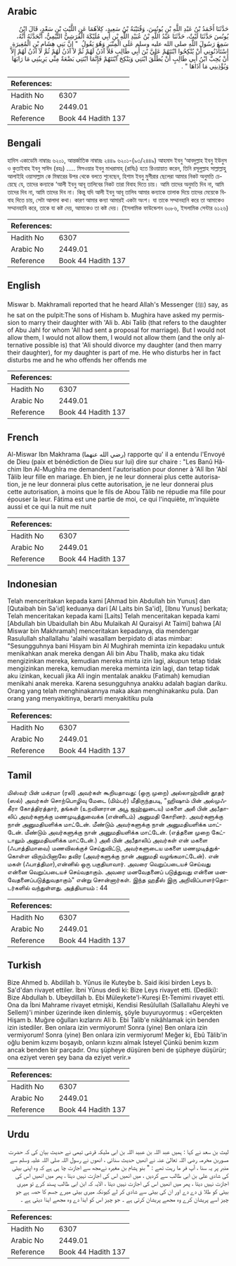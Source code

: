 ## Arabic


<div dir="rtl" lang="ar" style={{fontSize:'larger',backgroundColor:'#f8f9fa',padding:20}}>
حَدَّثَنَا أَحْمَدُ بْنُ عَبْدِ اللَّهِ بْنِ يُونُسَ، وَقُتَيْبَةُ بْنُ سَعِيدٍ، كِلاَهُمَا عَنِ اللَّيْثِ بْنِ سَعْدٍ، قَالَ ابْنُ يُونُسَ حَدَّثَنَا لَيْثٌ، حَدَّثَنَا عَبْدُ اللَّهِ بْنُ عُبَيْدِ اللَّهِ بْنِ أَبِي مُلَيْكَةَ الْقُرَشِيُّ التَّيْمِيُّ، أَنَّحَدَّثَهُ أَنَّهُ، سَمِعَ رَسُولَ اللَّهِ صلى الله عليه وسلم عَلَى الْمِنْبَرِ وَهُوَ يَقُولُ ‏ "‏ إِنَّ بَنِي هِشَامِ بْنِ الْمُغِيرَةِ اسْتَأْذَنُونِي أَنْ يُنْكِحُوا ابْنَتَهُمْ عَلِيَّ بْنَ أَبِي طَالِبٍ فَلاَ آذَنُ لَهُمْ ثُمَّ لاَ آذَنُ لَهُمْ ثُمَّ لاَ آذَنُ لَهُمْ إِلاَّ أَنْ يُحِبَّ ابْنُ أَبِي طَالِبٍ أَنْ يُطَلِّقَ ابْنَتِي وَيَنْكِحَ ابْنَتَهُمْ فَإِنَّمَا ابْنَتِي بَضْعَةٌ مِنِّي يَرِيبُنِي مَا رَابَهَا وَيُؤْذِينِي مَا آذَاهَا ‏"‏ ‏.‏
</div>
<div style={{backgroundColor:'#f8f9fa',padding:20, marginBottom: 10}}><table> <thead> <tr> <th>References:</th> <th></th> </tr> </thead> <tbody><tr><td>Hadith No</td><td>6307</td></tr><tr><td>Arabic No</td><td>2449.01</td></tr><tr><td>Reference</td><td>Book 44 Hadith 137</td></tr></tbody></table></div>

## Bengali


<div dir="ltr" lang="bn" style={{fontSize:'larger',backgroundColor:'#f8f9fa',padding:20}}>
হাদিস একাডেমি নাম্বারঃ ৬২০১, আন্তর্জাতিক নাম্বারঃ ২৪৪৯ ৬২০১-(৯৩/২৪৪৯) আহমাদ ইবনু ‘আবদুল্লাহ ইবনু ইউনুস ও কুতাইবাহ ইবনু সাঈদ (রহঃ) ..... মিসওয়ার ইবনু মাখরামাহ্ (রাযিঃ) হতে রিওয়ায়াত করেন, তিনি রসূলুল্লাহ সাল্লাল্লাহু আলাইহি ওয়াসাল্লাম কে মিম্বারের উপর থেকে বলতে শুনেছেন, হিশাম ইবনু মুগীরার ছেলেরা আমার নিকট অনুমতি চেয়েছে যে, তাদের কন্যাকে ‘আলী ইবনু আবূ তালিবের নিকট তারা বিবাহ দিতে চায়। আমি তাদের অনুমতি দিব না, আমি তাদের দিব না, আমি তাদের দিব না। কিন্তু যদি আলী ইবনু আবূ তালিব আমার কন্যাকে তালাক দিয়ে তাদের মেয়েকে বিবাহ দিতে চায়, সেটা আলাদা কথা। কারণ আমার কন্যা আমারই একটা অংশ। যা তাকে সম্মানহানি করে তা আমাকেও সম্মানহানি করে, তাকে যা কষ্ট দেয়, আমাকেও তা কষ্ট দেয়। (ইসলামিক ফাউন্ডেশন ৬০৮৬, ইসলামিক সেন্টার ৬১২৬)
</div>
<div style={{backgroundColor:'#f8f9fa',padding:20, marginBottom: 10}}><table> <thead> <tr> <th>References:</th> <th></th> </tr> </thead> <tbody><tr><td>Hadith No</td><td>6307</td></tr><tr><td>Arabic No</td><td>2449.01</td></tr><tr><td>Reference</td><td>Book 44 Hadith 137</td></tr></tbody></table></div>

## English


<div dir="ltr" lang="en" style={{fontSize:'larger',backgroundColor:'#f8f9fa',padding:20}}>
Miswar b. Makhramali reported that he heard Allah's Messenger (ﷺ) say, as he sat on the pulpit:The sons of Hisham b. Mughira have asked my permission to marry their daughter with 'Ali b. Abi Talib (that refers to the daughter of Abu Jahl for whom 'All had sent a proposal for marriage). But I would not allow them, I would not allow them, I would not allow them (and the only alternative possible is) that 'Ali should divorce my daughter (and then marry their daughter), for my daughter is part of me. He who disturbs her in fact disturbs me and he who offends her offends me
</div>
<div style={{backgroundColor:'#f8f9fa',padding:20, marginBottom: 10}}><table> <thead> <tr> <th>References:</th> <th></th> </tr> </thead> <tbody><tr><td>Hadith No</td><td>6307</td></tr><tr><td>Arabic No</td><td>2449.01</td></tr><tr><td>Reference</td><td>Book 44 Hadith 137</td></tr></tbody></table></div>

## French


<div dir="ltr" lang="fr" style={{fontSize:'larger',backgroundColor:'#f8f9fa',padding:20}}>
Al-Miswar Ibn Makhrama (رضي الله عنهما) rapporte qu' il a entendu l'Envoyé de Dieu (paix et bénédiction de Dieu sur lui) dire sur chaire : "Les Banû Hâchim Ibn Al-Mughîra me demandent l'autorisation pour donner à 'Alî Ibn 'Abî Tâlib leur fille en mariage. Eh bien, je ne leur donnerai plus cette autorisation, je ne leur donnerai plus cette autorisation, je ne leur donnerai plus cette autorisation, à moins que le fils de Abou Tâlib ne répudie ma fille pour épouser la leur. Fâtima est une partie de moi, ce qui l'inquiète, m'inquiète aussi et ce qui la nuit me nuit
</div>
<div style={{backgroundColor:'#f8f9fa',padding:20, marginBottom: 10}}><table> <thead> <tr> <th>References:</th> <th></th> </tr> </thead> <tbody><tr><td>Hadith No</td><td>6307</td></tr><tr><td>Arabic No</td><td>2449.01</td></tr><tr><td>Reference</td><td>Book 44 Hadith 137</td></tr></tbody></table></div>

## Indonesian


<div dir="ltr" lang="id" style={{fontSize:'larger',backgroundColor:'#f8f9fa',padding:20}}>
Telah menceritakan kepada kami [Ahmad bin Abdullah bin Yunus] dan [Qutaibah bin Sa'id] keduanya dari [Al Laits bin Sa'id], [Ibnu Yunus] berkata; Telah menceritakan kepada kami [Laits] Telah menceritakan kepada kami [Abdullah bin Ubaidullah bin Abu Mulaikah Al Quraisyi At Taimi] bahwa [Al Miswar bin Makhramah] menceritakan kepadanya, dia mendengar Rasulullah shallallahu 'alaihi wasallam berpidato di atas mimbar: "Sesungguhnya bani Hisyam bin Al Mughirah meminta izin kepadaku untuk menikahkan anak mereka dengan Ali bin Abu Thalib, maka aku tidak mengizinkan mereka, kemudian mereka minta izin lagi, akupun tetap tidak mengizinkan mereka, kemudian mereka meminta izin lagi, dan tetap tidak aku izinkan, kecuali jika Ali ingin mentalak anakku (Fatimah) kemudian menikahi anak mereka. Karena sesungguhnya anakku adalah bagian dariku. Orang yang telah menghinakannya maka akan menghinakanku pula. Dan orang yang menyakitinya, berarti menyakitiku pula
</div>
<div style={{backgroundColor:'#f8f9fa',padding:20, marginBottom: 10}}><table> <thead> <tr> <th>References:</th> <th></th> </tr> </thead> <tbody><tr><td>Hadith No</td><td>6307</td></tr><tr><td>Arabic No</td><td>2449.01</td></tr><tr><td>Reference</td><td>Book 44 Hadith 137</td></tr></tbody></table></div>

## Tamil


<div dir="ltr" lang="ta" style={{fontSize:'larger',backgroundColor:'#f8f9fa',padding:20}}>
மிஸ்வர் பின் மக்ரமா (ரலி) அவர்கள் கூறியதாவது: (ஒரு முறை) அல்லாஹ்வின் தூதர் (ஸல்) அவர்கள் சொற்பொழிவு மேடை (மிம்பர்) மீதிருந்தபடி, "ஹிஷாம் பின் அல்முஃகீரா கோத்திரத்தார், தங்கள் (உறவினரான அபூ ஜஹ்லுடைய) மகளை அலீ பின் அபீதாலிப் அவர்களுக்கு மணமுடித்துவைக்க (என்னிடம்) அனுமதி கோரினர். அவர்களுக்கு நான் அனுமதியளிக்க மாட்டேன். மீண்டும் அவர்களுக்கு நான் அனுமதியளிக்க மாட்டேன். மீண்டும் அவர்களுக்கு நான் அனுமதியளிக்க மாட்டேன். (எத்தனை முறை கேட்டாலும் அனுமதியளிக்க மாட்டேன்.) அலீ பின் அபீதாலிப் அவர்கள் என் மகளை (ஃபாத்திமாவை) மணவிலக்குச் செய்துவிட்டு, அவர்களுடைய மகளை மணமுடித்துக்கொள்ள விரும்பினாலே தவிர (அவர்களுக்கு நான் அனுமதி வழங்கமாட்டேன்). என் மகள் (ஃபாத்திமா),என்னில் ஒரு பகுதியாவார். அவரை வெறுப்படையச் செய்வது என்னை வெறுப்படையச் செய்வதாகும். அவரை மனவேதனைப் படுத்துவது என்னை மனவேதனைப்படுத்துவதாகும்" என்று சொன்னார்கள். இந்த ஹதீஸ் இரு அறிவிப்பாளர்தொடர்களில் வந்துள்ளது. அத்தியாயம் : 44
</div>
<div style={{backgroundColor:'#f8f9fa',padding:20, marginBottom: 10}}><table> <thead> <tr> <th>References:</th> <th></th> </tr> </thead> <tbody><tr><td>Hadith No</td><td>6307</td></tr><tr><td>Arabic No</td><td>2449.01</td></tr><tr><td>Reference</td><td>Book 44 Hadith 137</td></tr></tbody></table></div>

## Turkish


<div dir="ltr" lang="tr" style={{fontSize:'larger',backgroundColor:'#f8f9fa',padding:20}}>
Bize Ahmed b. Abdillah b. Yûnus ile Kuteybe b. Said ikisi birden Leys b. Sa'd'dan rivayet ettiler. İbni Yûnus dedi ki: Bize Leys rivayet etti. (Dediki): Bize Abdullah b. Ubeydillah b. Ebi Müleykete'l-Kureşi Et-Temimi rivayet etti. Ona da İbni Mahrame rivayet etmişki, Kendisi Resûlullah (Sallallahu Aleyhi ve Sellem)'i minber üzerinde iken dinlemiş, şöyle buyuruyormuş : «Gerçekten Hişam b. Muğıre oğulları kızlarını Ali b. Ebi Talib'e nikâhlamak için benden izin istediler. Ben onlara izin vermiyorum! Sonra (yine) Ben onlara izin vermiyorum! Sonra (yine) Ben onlara izin vermiyorum! Meğer ki, Ebû Tâlib'in oğlu benim kızımı boşayıb, onların kızını almak İsteyel Çünkü benim kızım ancak benden bir parçadır. Onu şüpheye düşüren beni de şüpheye düşürür; ona eziyet veren şey bana da eziyet verir.»
</div>
<div style={{backgroundColor:'#f8f9fa',padding:20, marginBottom: 10}}><table> <thead> <tr> <th>References:</th> <th></th> </tr> </thead> <tbody><tr><td>Hadith No</td><td>6307</td></tr><tr><td>Arabic No</td><td>2449.01</td></tr><tr><td>Reference</td><td>Book 44 Hadith 137</td></tr></tbody></table></div>

## Urdu


<div dir="rtl" lang="ur" style={{fontSize:'larger',backgroundColor:'#f8f9fa',padding:20}}>
لیث بن سعد نے کہا : ہمیں عبد اللہ بن عبید اللہ بن ابی ملیکہ قرشی تیمی نے حدیث بیان کی کہ حضرت مسوربن مخرمہ رضی اللہ تعالیٰ عنہ نے انھیں حدیث سنائی ، انھوں نے رسول اللہ صلی اللہ علیہ وسلم سے منبر پر یہ سنا ، آپ فر ما رہت تھے : " بنو ہشام بن مغیرہ نےمجھ سے اجازت چا ہی ہے کہ وہ اپنی بیٹی کی شادی علی بن ابی طالب سے کردیں ، میں انھیں اس کی اجازت نہیں دیتا ، پھر میں انھیں اس کی اجازت نہیں دیتا ، پھر میں انھیں اس کی اجازت نہیں دیتا ، الایہ کہ ابن ابی طالب پسند کرے تو میری بیٹی کو طلا ق دے دے اور ان کی بیٹی سے شادی کر لے کیونکہ میری بیٹی میرے جسم کا حصہ ہے جو چیز اسے پریشان کرے وہ مجھے پریشان کرتی ہے ۔ جو چیز اس کو ایذا دے وہ مجھے ایذا دیتی ہے ۔
</div>
<div style={{backgroundColor:'#f8f9fa',padding:20, marginBottom: 10}}><table> <thead> <tr> <th>References:</th> <th></th> </tr> </thead> <tbody><tr><td>Hadith No</td><td>6307</td></tr><tr><td>Arabic No</td><td>2449.01</td></tr><tr><td>Reference</td><td>Book 44 Hadith 137</td></tr></tbody></table></div>